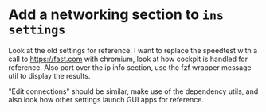 # Add a networking section to `ins settings`

Look at the old settings for reference. 
I want to replace the speedtest with a call to https://fast.com with chromium,
look at how cockpit is handled for reference. 
Also port over the ip info section, use the fzf wrapper message util to display
the results.

"Edit connections" should be similar, make use of the dependency utils, and also
look how other settings launch GUI apps for reference. 



